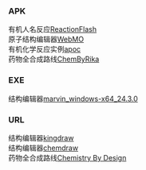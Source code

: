### APK
有机人名反应[ReactionFlash](https://github.com/Benzyl-titanium/Benzyl-titanium-will/raw/main/APP/ReactionFlash.apk)  
原子结构编辑器[WebMO](https://github.com/Benzyl-titanium/Benzyl-titanium-will/raw/main/APP/WebMO.apk)  
有机化学反应实例[apoc](https://github.com/Benzyl-titanium/Benzyl-titanium-will/raw/main/APP/apoc.apk)  
药物全合成路线[ChemByRika](https://github.com/RikaKagurasaka/ChemByRika)
### EXE
结构编辑器[marvin_windows-x64_24.3.0](https://github.com/Benzyl-titanium/Benzyl-titanium-will/archive/refs/heads/master.zip)
### URL
结构编辑器[kingdraw](https://kingdraw.com/index?name=download)  
结构编辑器[chemdraw](https://revvitysignals.com/products/research/chemdraw)  
药物全合成路线[Chemistry By Design](https://chemistrybydesign.oia.arizona.edu/)
